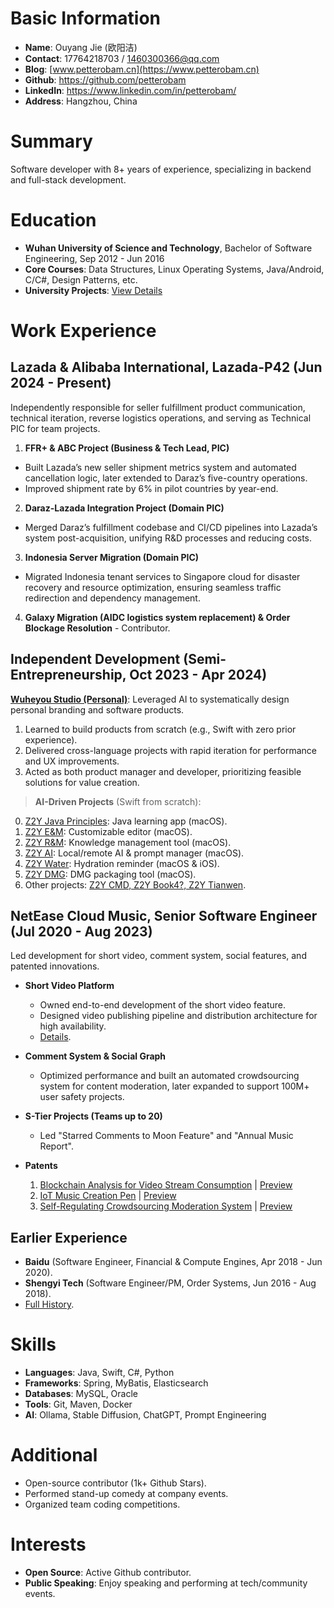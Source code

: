 # Basic Information

- **Name**: Ouyang Jie (欧阳洁)  
- **Contact**: 17764218703 / 1460300366@qq.com  
- **Blog**: [www.petterobam.cn](https://www.petterobam.cn)  
- **Github**: <https://github.com/petterobam>  
- **LinkedIn**: <https://www.linkedin.com/in/petterobam/>  
- **Address**: Hangzhou, China  

# Summary  

Software developer with 8+ years of experience, specializing in backend and full-stack development.  

# Education  

- **Wuhan University of Science and Technology**, Bachelor of Software Engineering, Sep 2012 - Jun 2016  
- **Core Courses**: Data Structures, Linux Operating Systems, Java/Android, C/C#, Design Patterns, etc.  
- **University Projects**: [View Details](UNIVERSITY-RESUME-zh.md)  

# Work Experience  

## Lazada & Alibaba International, Lazada-P42 (Jun 2024 - Present)  

Independently responsible for seller fulfillment product communication, technical iteration, reverse logistics operations, and serving as Technical PIC for team projects.  

1. **FFR+ & ABC Project (Business & Tech Lead, PIC)**  
  - Built Lazada’s new seller shipment metrics system and automated cancellation logic, later extended to Daraz’s five-country operations.  
  - Improved shipment rate by 6% in pilot countries by year-end.  
2. **Daraz-Lazada Integration Project (Domain PIC)**  
  - Merged Daraz’s fulfillment codebase and CI/CD pipelines into Lazada’s system post-acquisition, unifying R&D processes and reducing costs.  
3. **Indonesia Server Migration (Domain PIC)**  
  - Migrated Indonesia tenant services to Singapore cloud for disaster recovery and resource optimization, ensuring seamless traffic redirection and dependency management.  
4. **Galaxy Migration (AIDC logistics system replacement) & Order Blockage Resolution** - Contributor.  

## Independent Development (Semi-Entrepreneurship, Oct 2023 - Apr 2024)  

**[Wuheyou Studio (Personal)](https://github.com/zero2you4tech)**: Leveraged AI to systematically design personal branding and software products.  

1. Learned to build products from scratch (e.g., Swift with zero prior experience).  
2. Delivered cross-language projects with rapid iteration for performance and UX improvements.  
3. Acted as both product manager and developer, prioritizing feasible solutions for value creation.  

> **AI-Driven Projects** (Swift from scratch):  
0. [Z2Y Java Principles](https://apps.apple.com/cn/app/z2y-java-%E5%8E%9F%E7%90%86/id6504158005): Java learning app (macOS).  
1. [Z2Y E&M](https://github.com/petterobam/Z2y-Product/releases): Customizable editor (macOS).  
2. [Z2Y R&M](https://apps.apple.com/cn/app/z2y-reader-manager/id6478165076): Knowledge management tool (macOS).  
3. [Z2Y AI](https://apps.apple.com/cn/app/z2y-ai-manager/id6479319882): Local/remote AI & prompt manager (macOS).  
4. [Z2Y Water](https://apps.apple.com/cn/app/z2y-%E8%AF%B7%E5%96%9D%E6%B0%B4/id6479874840): Hydration reminder (macOS & iOS).  
5. [Z2Y DMG](https://github.com/zero2you4tech/Z2Y-DMG): DMG packaging tool (macOS).  
6. Other projects: [Z2Y CMD, Z2Y Book4?, Z2Y Tianwen](https://github.com/zero2you4tech).  

## NetEase Cloud Music, Senior Software Engineer (Jul 2020 - Aug 2023)  

Led development for short video, comment system, social features, and patented innovations.  

- **Short Video Platform**  
  - Owned end-to-end development of the short video feature.  
  - Designed video publishing pipeline and distribution architecture for high availability.  
  - [Details](https://www.petterobam.cn/blog/2021/01/01/video-ddd-think/).  

- **Comment System & Social Graph**  
  - Optimized performance and built an automated crowdsourcing system for content moderation, later expanded to support 100M+ user safety projects.  

- **S-Tier Projects (Teams up to 20)**  
  - Led "Starred Comments to Moon Feature" and "Annual Music Report".  

- **Patents**  
  1. [Blockchain Analysis for Video Stream Consumption](https://www.petterobam.cn/blog/2021/05/24/patent/) | [Preview](file/patent-1.png)  
  2. [IoT Music Creation Pen](https://www.petterobam.cn/blog/2022/10/27/patent-1/) | [Preview](file/patent-2.png)  
  3. [Self-Regulating Crowdsourcing Moderation System](https://www.petterobam.cn/blog/2022/11/28/patent-2/) | [Preview](file/patent-3.png)  

## Earlier Experience  

- **Baidu** (Software Engineer, Financial & Compute Engines, Apr 2018 - Jun 2020).  
- **Shengyi Tech** (Software Engineer/PM, Order Systems, Jun 2016 - Aug 2018).  
- [Full History](RESUME-P1-zh.md).  

# Skills  

- **Languages**: Java, Swift, C#, Python  
- **Frameworks**: Spring, MyBatis, Elasticsearch  
- **Databases**: MySQL, Oracle  
- **Tools**: Git, Maven, Docker  
- **AI**: Ollama, Stable Diffusion, ChatGPT, Prompt Engineering  

# Additional  

- Open-source contributor (1k+ Github Stars).  
- Performed stand-up comedy at company events.  
- Organized team coding competitions.  

# Interests  

- **Open Source**: Active Github contributor.  
- **Public Speaking**: Enjoy speaking and performing at tech/community events.  